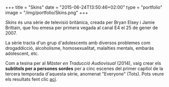 +++
title = "Skins"
date = "2015-06-24T13:50:46+02:00"
type = "portfolio"
image = "/img/portfolio/Skins.png"
+++

*Skins* és una sèrie de televisió britànica, creada per Bryan Elsey i Jamie Brittain, que fou emesa per primera vegada al canal E4 el 25 de gener de 2007.

La sèrie tracta d'un grup d'adolescents amb diversos problemes com drogaddicció, alcoholisme, homosexualitat, malalties mentals, embaràs adolescent, etc.

Com a tesina per al *Màster en Traducció Audiovisual* (2014), vaig crear els **subtítols per a persones sordes** per a cinc escenes del primer capítol de la tercera temporada d'aquesta sèrie, anomenat "Everyone" (Tots). Pots veure els resultats fent clic [ací](https://www.youtube.com/watch?v=17_y4-zTWdc).
